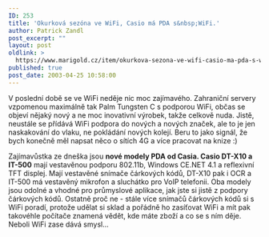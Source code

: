 ```yaml
---
ID: 253
title: 'Okurková sezóna ve WiFi, Casio má PDA s&nbsp;WiFi.'
author: Patrick Zandl
post_excerpt: ""
layout: post
oldlink: >
  https://www.marigold.cz/item/okurkova-sezona-ve-wifi-casio-ma-pda-s-wifi
published: true
post_date: 2003-04-25 10:58:00
---
```

<p>
V poslední době se ve WiFi neděje nic moc zajímavého. Zahraniční servery vzpomenou maximálně tak Palm Tungsten C s podporou WiFi, občas se objeví nějaký nový a ne moc inovativní výrobek, takže celkově nuda. Jistě, neustále se přídává WiFi podpora do nových a nových značek, ale to je jen naskakování do vlaku, ne pokládání nových kolejí. Beru to jako signál, že bych konečně měl napsat něco o sítích 4G a více pracovat na knize :)</p>

<p>
Zajímavůstka ze dneška jsou <STRONG>nové modely PDA od Casia. Casio DT-X10 a IT-500</STRONG> mají vestavěnou podporu 802.11b, Windows CE.NET 4.1 a reflexivní TFT displej. Mají vestavěné snímače čárkových kódů, DT-X10 pak i OCR&#160;a IT-500 má vestavěný mikrofon a sluchátko pro VoIP telefonii. Oba modely jsou odolné a vhodné pro průmyslové aplikace, jak jste si jistě z podpory čárkových kódů. Ostatně proč ne - stále více snímačů čárkových kódů si s WiFi poradí, protože udělat si sklad a pořádně ho zasíťovat WiFi a mít pak takovéhle počítače znamená vědět, kde máte zboží a co se s ním děje. Neboli WiFi zase dává smysl...</p>
